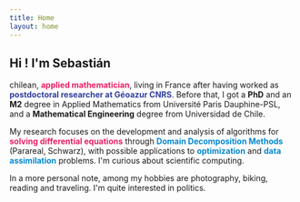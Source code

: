 ```yaml
---
title: Home 
layout: home
---
```


## Hi ! I'm Sebastián

chilean, <strong style="color:#E91E63">applied mathematician</strong>, living in France after having worked as <strong style="color:#303F9F">postdoctoral researcher at Géoazur CNRS</strong>. Before that, I got a <strong>PhD</strong> and an <strong>M2</strong> degree in Applied Mathematics from Université Paris Dauphine-PSL, and a <strong>Mathematical Engineering</strong> degree from Universidad de Chile.
					
My research focuses on the development and analysis of algorithms for <strong style="color:#E91E63">solving differential equations</strong> through <strong style="color:#0288D1">Domain Decomposition Methods</strong> (Parareal, Schwarz), with possible applications to <strong style="color:#0288D1">optimization</strong> and <strong style="color:#0288D1">data assimilation</strong> problems. I'm curious about scientific computing.

In a more personal note, among my hobbies are photography, biking, reading and traveling. I'm quite interested in politics.

